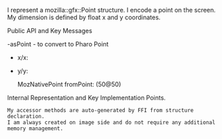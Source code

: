 I represent a mozilla::gfx::Point structure.
I encode a point on the screen.
My dimension is defined by float x and y coordinates.

Public API and Key Messages

-asPoint - to convert to Pharo Point
- x/x:
- y/y:

   MozNativePoint fromPoint: (50@50)
 
Internal Representation and Key Implementation Points.

	My accessor methods are auto-generated by FFI from structure declaration.
	I am always created on image side and do not require any additional memory management.